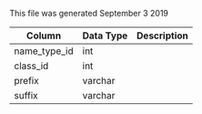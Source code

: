 This file was generated September 3 2019

| Column       | Data Type | Description |
| ------------ | --------- | ----------- |
| name_type_id | int       |             |
| class_id     | int       |             |
| prefix       | varchar   |             |
| suffix       | varchar   |             |